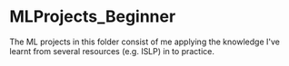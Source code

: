 # MLProjects_Beginner
The ML projects in this folder consist of me applying the knowledge I've learnt from several resources (e.g. ISLP) in to practice. 
